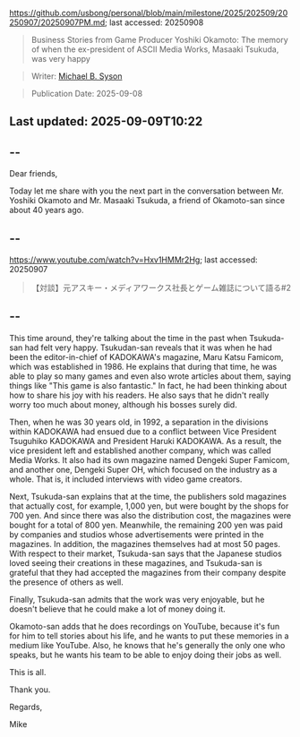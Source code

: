 https://github.com/usbong/personal/blob/main/milestone/2025/202509/20250907/20250907PM.md; last accessed: 20250908

> Business Stories from Game Producer Yoshiki Okamoto: The memory of when the ex-president of ASCII Media Works, Masaaki Tsukuda, was very happy

> Writer: [Michael B. Syson](https://www.linkedin.com/in/michaelsyson/)

> Publication Date: 2025-09-08

## Last updated: 2025-09-09T10:22

## --

Dear friends,

Today let me share with you the next part in the conversation between Mr. Yoshiki Okamoto and Mr. Masaaki Tsukuda, a friend of Okamoto-san since about 40 years ago.

## --

https://www.youtube.com/watch?v=Hxv1HMMr2Hg; last accessed: 20250907

> 【対談】元アスキー・メディアワークス社長とゲーム雑誌について語る#2 

## --

This time around, they're talking about the time in the past when Tsukuda-san had felt very happy. Tsukudan-san reveals that it was when he had been the editor-in-chief of KADOKAWA's magazine, Maru Katsu Famicom, which was established in 1986. He explains that during that time, he was able to play so many games and even also wrote articles about them, saying things like "This game is also fantastic." In fact, he had been thinking about how to share his joy with his readers. He also says that he didn't really worry too much about money, although his bosses surely did.

Then, when he was 30 years old, in 1992, a separation in the divisions within KADOKAWA had ensued due to a conflict between Vice President Tsuguhiko KADOKAWA and President Haruki KADOKAWA. As a result, the vice president left and established another company, which was called Media Works. It also had its own magazine named Dengeki Super Famicom, and another one, Dengeki Super OH, which focused on the industry as a whole. That is, it included interviews with video game creators.

Next, Tsukuda-san explains that at the time, the publishers sold magazines that actually cost, for example, 1,000 yen, but were bought by the shops for 700 yen. And since there was also the distribution cost, the magazines were bought for a total of 800 yen. Meanwhile, the remaining 200 yen was paid by companies and studios whose advertisements were printed in the magazines. In addition, the magazines themselves had at most 50 pages. With respect to their market, Tsukuda-san says that the Japanese studios loved seeing their creations in these magazines, and Tsukuda-san is grateful that they had accepted the magazines from their company despite the presence of others as well.

Finally, Tsukuda-san admits that the work was very enjoyable, but he doesn't believe that he could make a lot of money doing it.

Okamoto-san adds that he does recordings on YouTube, because it's fun for him to tell stories about his life, and he wants to put these memories in a medium like YouTube. Also, he knows that he's generally the only one who speaks, but he wants his team to be able to enjoy doing their jobs as well.

This is all.

Thank you.

Regards,

Mike